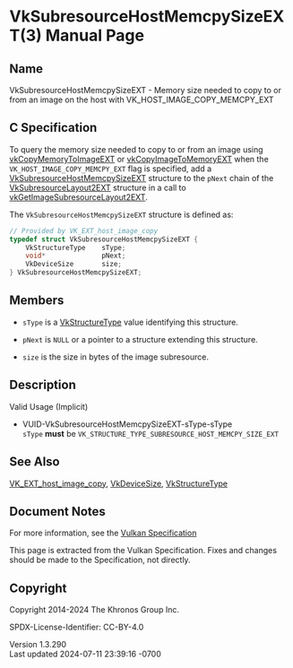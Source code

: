 # VkSubresourceHostMemcpySizeEXT(3) Manual Page

## Name

VkSubresourceHostMemcpySizeEXT - Memory size needed to copy to or from
an image on the host with VK_HOST_IMAGE_COPY_MEMCPY_EXT



## <a href="#_c_specification" class="anchor"></a>C Specification

To query the memory size needed to copy to or from an image using
[vkCopyMemoryToImageEXT](https://registry.khronos.org/vulkan/specs/1.3-extensions/man/html/vkCopyMemoryToImageEXT.html) or
[vkCopyImageToMemoryEXT](https://registry.khronos.org/vulkan/specs/1.3-extensions/man/html/vkCopyImageToMemoryEXT.html) when the
`VK_HOST_IMAGE_COPY_MEMCPY_EXT` flag is specified, add a
[VkSubresourceHostMemcpySizeEXT](https://registry.khronos.org/vulkan/specs/1.3-extensions/man/html/VkSubresourceHostMemcpySizeEXT.html)
structure to the `pNext` chain of the
[VkSubresourceLayout2EXT](https://registry.khronos.org/vulkan/specs/1.3-extensions/man/html/VkSubresourceLayout2EXT.html) structure in a
call to
[vkGetImageSubresourceLayout2EXT](https://registry.khronos.org/vulkan/specs/1.3-extensions/man/html/vkGetImageSubresourceLayout2EXT.html).

The `VkSubresourceHostMemcpySizeEXT` structure is defined as:

``` c
// Provided by VK_EXT_host_image_copy
typedef struct VkSubresourceHostMemcpySizeEXT {
    VkStructureType    sType;
    void*              pNext;
    VkDeviceSize       size;
} VkSubresourceHostMemcpySizeEXT;
```

## <a href="#_members" class="anchor"></a>Members

- `sType` is a [VkStructureType](https://registry.khronos.org/vulkan/specs/1.3-extensions/man/html/VkStructureType.html) value identifying
  this structure.

- `pNext` is `NULL` or a pointer to a structure extending this
  structure.

- `size` is the size in bytes of the image subresource.

## <a href="#_description" class="anchor"></a>Description

Valid Usage (Implicit)

- <a href="#VUID-VkSubresourceHostMemcpySizeEXT-sType-sType"
  id="VUID-VkSubresourceHostMemcpySizeEXT-sType-sType"></a>
  VUID-VkSubresourceHostMemcpySizeEXT-sType-sType  
  `sType` **must** be
  `VK_STRUCTURE_TYPE_SUBRESOURCE_HOST_MEMCPY_SIZE_EXT`

## <a href="#_see_also" class="anchor"></a>See Also

[VK_EXT_host_image_copy](https://registry.khronos.org/vulkan/specs/1.3-extensions/man/html/VK_EXT_host_image_copy.html),
[VkDeviceSize](https://registry.khronos.org/vulkan/specs/1.3-extensions/man/html/VkDeviceSize.html),
[VkStructureType](https://registry.khronos.org/vulkan/specs/1.3-extensions/man/html/VkStructureType.html)

## <a href="#_document_notes" class="anchor"></a>Document Notes

For more information, see the <a
href="https://registry.khronos.org/vulkan/specs/1.3-extensions/html/vkspec.html#VkSubresourceHostMemcpySizeEXT"
target="_blank" rel="noopener">Vulkan Specification</a>

This page is extracted from the Vulkan Specification. Fixes and changes
should be made to the Specification, not directly.

## <a href="#_copyright" class="anchor"></a>Copyright

Copyright 2014-2024 The Khronos Group Inc.

SPDX-License-Identifier: CC-BY-4.0

Version 1.3.290  
Last updated 2024-07-11 23:39:16 -0700
